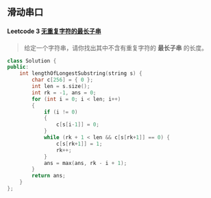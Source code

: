 ## 滑动串口

#### Leetcode 3 [无重复字符的最长子串](https://leetcode-cn.com/problems/longest-substring-without-repeating-characters/)

> 给定一个字符串，请你找出其中不含有重复字符的 **最长子串** 的长度。

```c++
class Solution {
public:
	int lengthOfLongestSubstring(string s) {
		char c[256] = { 0 };
		int len = s.size();
		int rk = -1, ans = 0;
		for (int i = 0; i < len; i++)
		{
			if (i != 0)
			{
				c[s[i-1]] = 0;
			}
			while (rk + 1 < len && c[s[rk+1]] == 0) {
				c[s[rk+1]] = 1;
				rk++;
			}
			ans = max(ans, rk - i + 1);
		}
		return ans;
	}
};
```

